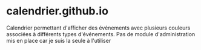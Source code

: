 # calendrier.github.io
Calendrier permettant d'afficher des événements avec plusieurs couleurs associées à différents types d'événements.
Pas de module d'administration mis en place car je suis la seule à l'utiliser
